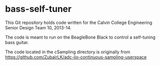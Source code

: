 bass-self-tuner
===============

This Git repository holds code written for the Calvin College Engineering Senior Design Team 10, 2013-14.

The code is meant to run on the BeagleBone Black to control a self-tuning bass guitar.

The code located in the cSampling directory is originally from https://github.com/ZubairLK/adc-iio-continuous-sampling-userspace
